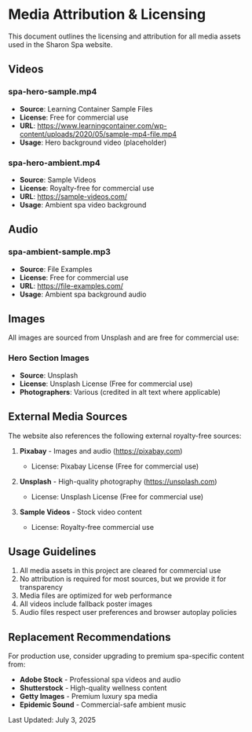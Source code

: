 # Media Attribution & Licensing

This document outlines the licensing and attribution for all media assets used in the Sharon Spa website.

## Videos

### spa-hero-sample.mp4
- **Source**: Learning Container Sample Files
- **License**: Free for commercial use
- **URL**: https://www.learningcontainer.com/wp-content/uploads/2020/05/sample-mp4-file.mp4
- **Usage**: Hero background video (placeholder)

### spa-hero-ambient.mp4  
- **Source**: Sample Videos
- **License**: Royalty-free for commercial use
- **URL**: https://sample-videos.com/
- **Usage**: Ambient spa video background

## Audio

### spa-ambient-sample.mp3
- **Source**: File Examples
- **License**: Free for commercial use
- **URL**: https://file-examples.com/
- **Usage**: Ambient spa background audio

## Images

All images are sourced from Unsplash and are free for commercial use:

### Hero Section Images
- **Source**: Unsplash
- **License**: Unsplash License (Free for commercial use)
- **Photographers**: Various (credited in alt text where applicable)

## External Media Sources

The website also references the following external royalty-free sources:

1. **Pixabay** - Images and audio (https://pixabay.com)
   - License: Pixabay License (Free for commercial use)
   
2. **Unsplash** - High-quality photography (https://unsplash.com)
   - License: Unsplash License (Free for commercial use)

3. **Sample Videos** - Stock video content
   - License: Royalty-free commercial use

## Usage Guidelines

1. All media assets in this project are cleared for commercial use
2. No attribution is required for most sources, but we provide it for transparency
3. Media files are optimized for web performance
4. All videos include fallback poster images
5. Audio files respect user preferences and browser autoplay policies

## Replacement Recommendations

For production use, consider upgrading to premium spa-specific content from:

- **Adobe Stock** - Professional spa videos and audio
- **Shutterstock** - High-quality wellness content  
- **Getty Images** - Premium luxury spa media
- **Epidemic Sound** - Commercial-safe ambient music

Last Updated: July 3, 2025